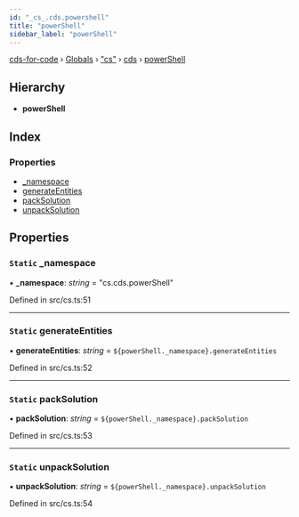 ```yaml
---
id: "_cs_.cds.powershell"
title: "powerShell"
sidebar_label: "powerShell"
---
```


[cds-for-code](../index.md) › [Globals](../globals.md) › ["cs"](../modules/_cs_.md) › [cds](../modules/_cs_.cds.md) › [powerShell](_cs_.cds.powershell.md)

## Hierarchy

* **powerShell**

## Index

### Properties

* [_namespace](_cs_.cds.powershell.md#static-_namespace)
* [generateEntities](_cs_.cds.powershell.md#static-generateentities)
* [packSolution](_cs_.cds.powershell.md#static-packsolution)
* [unpackSolution](_cs_.cds.powershell.md#static-unpacksolution)

## Properties

### `Static` _namespace

▪ **_namespace**: *string* = "cs.cds.powerShell"

Defined in src/cs.ts:51

___

### `Static` generateEntities

▪ **generateEntities**: *string* = `${powerShell._namespace}.generateEntities`

Defined in src/cs.ts:52

___

### `Static` packSolution

▪ **packSolution**: *string* = `${powerShell._namespace}.packSolution`

Defined in src/cs.ts:53

___

### `Static` unpackSolution

▪ **unpackSolution**: *string* = `${powerShell._namespace}.unpackSolution`

Defined in src/cs.ts:54
